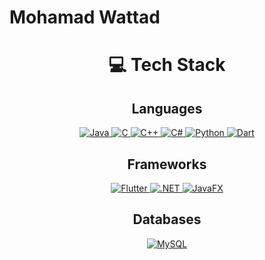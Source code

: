 # Mohamad Wattad 

<h1 align="center">💻 Tech Stack</h1>

<h2 align="center">Languages</h2>
<p align="center">
  <a href="https://www.java.com/" target="_blank">
    <img src="https://img.shields.io/badge/Java-007396?style=flat&logo=java&logoColor=white" alt="Java">
  </a>
  <a href="https://en.wikipedia.org/wiki/C_(programming_language)" target="_blank">
    <img src="https://img.shields.io/badge/C-A8B400?style=flat&logo=c&logoColor=white" alt="C">
  </a>
  <a href="https://en.wikipedia.org/wiki/C%2B%2B" target="_blank">
    <img src="https://img.shields.io/badge/C%2B%2B-00599C?style=flat&logo=cplusplus&logoColor=white" alt="C++">
  </a>
  <a href="https://docs.microsoft.com/en-us/dotnet/csharp/" target="_blank">
    <img src="https://img.shields.io/badge/C%23-239120?style=flat&logo=csharp&logoColor=white" alt="C#">
  </a>
  <a href="https://www.python.org/" target="_blank">
    <img src="https://img.shields.io/badge/Python-3776AB?style=flat&logo=python&logoColor=white" alt="Python">
  </a>
  <a href="https://dart.dev/" target="_blank">
    <img src="https://img.shields.io/badge/Dart-00B4AB?style=flat&logo=dart&logoColor=white" alt="Dart">
  </a>
</p>

<h2 align="center">Frameworks</h2>
<p align="center">
  <a href="https://flutter.dev/" target="_blank">
    <img src="https://img.shields.io/badge/Flutter-02569B?style=flat&logo=flutter&logoColor=white" alt="Flutter">
  </a>
  <a href="https://dotnet.microsoft.com/" target="_blank">
    <img src="https://img.shields.io/badge/.NET-512BD4?style=flat&logo=.net&logoColor=white" alt=".NET">
  </a>
  <a href="https://openjfx.io/" target="_blank">
    <img src="https://img.shields.io/badge/JavaFX-4B8BBE?style=flat&logo=java&logoColor=white" alt="JavaFX">
  </a>
</p>

<h2 align="center">Databases</h2>
<p align="center">
  <a href="https://www.mysql.com/" target="_blank">
    <img src="https://img.shields.io/badge/MySQL-4479A1?style=flat&logo=mysql&logoColor=white" alt="MySQL">
  </a>
</p>
